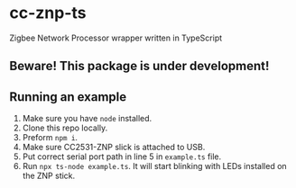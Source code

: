 # cc-znp-ts
Zigbee Network Processor wrapper written in TypeScript

## Beware! This package is under development!

## Running an example

1. Make sure you have `node` installed.
1. Clone this repo locally.
1. Preform `npm i`.
1. Make sure CC2531-ZNP slick is attached to USB.
1. Put correct serial port path in line 5 in `example.ts` file.
1. Run `npx ts-node example.ts`. It will start blinking with LEDs installed on the ZNP stick.